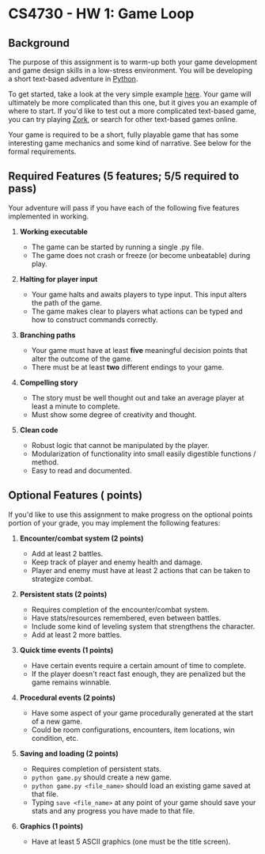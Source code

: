CS4730 - HW 1: Game Loop
===============================

<a name="background"></a>Background
---------------------------------------

The purpose of this assignment is to warm-up both your game development and game design skills in a low-stress environment. You will be developing a short text-based adventure in [Python](https://docs.python.org/3/).

To get started, take a look at the very simple example [here](https://trinket.io/python/e5a03e7cbc). Your game will ultimately be more complicated than this one, but it gives you an example of where to start. If you'd like to test out a more complicated text-based game, you can try playing [Zork](http://textadventures.co.uk/games/play/5zyoqrsugeopel3ffhz_vq), or search for other text-based games online.

Your game is required to be a short, fully playable game that has some interesting game mechanics and some kind of narrative. See below for the formal requirements.

<a name="required"></a>Required Features (5 features; 5/5 required to pass)
---------------------------------------

Your adventure will pass if you have each of the following five features implemented in working. 

1. **Working executable**
	- The game can be started by running a single .py file.
	- The game does not crash or freeze (or become unbeatable) during play.

2. **Halting for player input**
	- Your game halts and awaits players to type input. This input alters the path of the game.
	- The game makes clear to players what actions can be typed and how to construct commands correctly.

3. **Branching paths**
	- Your game must have at least **five** meaningful decision points that alter the outcome of the game.
	- There must be at least **two** different endings to your game.

4. **Compelling story**	
	- The story must be well thought out and take an average player at least a minute to complete.
	- Must show some degree of creativity and thought. 

5. **Clean code**
	- Robust logic that cannot be manipulated by the player.
	- Modularization of functionality into small easily digestible functions / method.
	- Easy to read and documented.



<a name="optional"></a>Optional Features ( points)
---------------------------------------

If you'd like to use this assignment to make progress on the optional points portion of your grade, you may implement the following features:

1. **Encounter/combat system (2 points)**
	- Add at least 2 battles.
	- Keep track of player and enemy health and damage.
	- Player and enemy must have at least 2 actions that can be taken to strategize combat.

2. **Persistent stats (2 points)**
	- Requires completion of the encounter/combat system.
	- Have stats/resources remembered, even between battles.
	- Include some kind of leveling system that strengthens the character.
	- Add at least 2 more battles.

3. **Quick time events (1 points)**
	- Have certain events require a certain amount of time to complete.
	- If the player doesn't react fast enough, they are penalized but the game remains winnable.

4. **Procedural events (2 points)**
	- Have some aspect of your game procedurally generated at the start of a new game.
	- Could be room configurations, encounters, item locations, win condition, etc.

5. **Saving and loading (2 points)**
	- Requires completion of persistent stats.
	- `python game.py` should create a new game.
	- `python game.py <file_name>` should load an existing game saved at that file.
	- Typing `save <file_name>` at any point of your game should save your stats and any progress you have made to that file.

6. **Graphics (1 points)**
	- Have at least 5 ASCII graphics (one must be the title screen).
